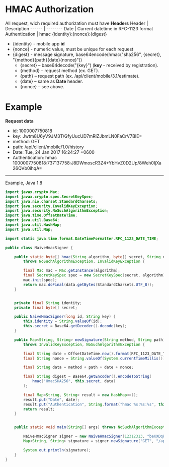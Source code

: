 HMAC Authorization
===

All request, wich required authorization must have **Headers**
Header | Description
------ | --------
Date | Current datetime in RFC-1123 format
Authentication | hmac {identity}:{nonce}:{digest}

* {identity} - mobile app **id**
* {nonce} - numeric value, must be unique for each request
* {digest} - message signature, base64encode(hmac("sha256", {secret}, "{method}{path}{date}{nonce}"))
  * {secret} – base64decode("{key}") (**key** - received by registration).
  * {method} – request method (ex. GET).
  * {path} – request path (ex. /api/client/mobile/3.1/estimate).
  * {date} – same as **Date** header.
  * {nonce} – see above.
  
Example
===
**Request data**
* id: 1000007750818
* key: Jwtm8U6yV9JM3T/GfyUucUD7mRlZJbmLN0FaCrV7BIE=
* method: GET
* path: /api/client/mobile/1.0/history
* Date: Tue, 24 Jan 2017 16:24:27 +0600
* Authentication: hmac 1000007750818:737137758:J8DWmoscR3Z4+YbHvZ0D2Up/8Weh0IjXa26QVb0ihqA=

---

Example, Java 1.8

```java
import javax.crypto.Mac;
import javax.crypto.spec.SecretKeySpec;
import java.nio.charset.StandardCharsets;
import java.security.InvalidKeyException;
import java.security.NoSuchAlgorithmException;
import java.time.OffsetDateTime;
import java.util.Base64;
import java.util.HashMap;
import java.util.Map;

import static java.time.format.DateTimeFormatter.RFC_1123_DATE_TIME;

public class NaiveHmacSigner {

    public static byte[] hmac(String algorithm, byte[] secret, String data)
        throws NoSuchAlgorithmException, InvalidKeyException {

        final Mac mac = Mac.getInstance(algorithm);
        final SecretKeySpec spec = new SecretKeySpec(secret, algorithm);
        mac.init(spec);
        return mac.doFinal(data.getBytes(StandardCharsets.UTF_8));
    }


    private final String identity;
    private final byte[] secret;

    public NaiveHmacSigner(long id, String key) {
        this.identity = String.valueOf(id);
        this.secret = Base64.getDecoder().decode(key);
    }

    public Map<String, String> newSignature(String method, String path)
        throws InvalidKeyException, NoSuchAlgorithmException {

        final String date = OffsetDateTime.now().format(RFC_1123_DATE_TIME);
        final String nonce = String.valueOf(System.currentTimeMillis());

        final String data = method + path + date + nonce;

        final String digest = Base64.getEncoder().encodeToString(
            hmac("HmacSHA256", this.secret, data)
        );

        final Map<String, String> result = new HashMap<>();
        result.put("Date", date);
        result.put("Authentication", String.format("hmac %s:%s:%s", this.identity, nonce, digest));
        return result;
    }


    public static void main(String[] args) throws NoSuchAlgorithmException, InvalidKeyException {

        NaiveHmacSigner signer = new NaiveHmacSigner(12312313, "beKXDqRvkrbz+aQpEgn41SSh+9qtLAsb0r2cbcQ24cM=");
        Map<String, String> signature = signer.newSignature("GET", "/api/client/mobile/1.0/history");

        System.out.println(signature);
    }
}
```
